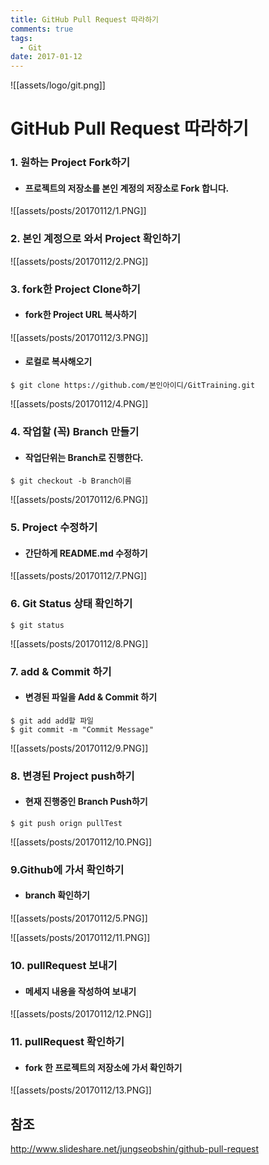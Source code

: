 ```yaml
---
title: GitHub Pull Request 따라하기
comments: true
tags:
  - Git
date: 2017-01-12
---
```


![[assets/logo/git.png]]

# **GitHub Pull Request 따라하기**

### 1. 원하는 Project Fork하기
- #### 프로젝트의 저장소를 본인 계정의 저장소로 Fork 합니다.

![[assets/posts/20170112/1.PNG]]

### 2. 본인 계정으로 와서 Project 확인하기

![[assets/posts/20170112/2.PNG]]

### 3. fork한 Project Clone하기
- #### fork한 Project URL 복사하기

![[assets/posts/20170112/3.PNG]]

- #### 로컬로 복사해오기

```shell
$ git clone https://github.com/본인아이디/GitTraining.git
```

![[assets/posts/20170112/4.PNG]]

### 4. 작업할 (꼭) Branch 만들기
- #### 작업단위는 Branch로 진행한다.

```shell
$ git checkout -b Branch이름
```

![[assets/posts/20170112/6.PNG]]

### 5. Project 수정하기
- #### 간단하게 README.md 수정하기

![[assets/posts/20170112/7.PNG]]

### 6. Git Status 상태 확인하기

```shell
$ git status
```

![[assets/posts/20170112/8.PNG]]

### 7. add & Commit 하기
- #### 변경된 파일을 Add & Commit 하기

```shell
$ git add add할 파일
$ git commit -m "Commit Message"
```

![[assets/posts/20170112/9.PNG]]

### 8. 변경된 Project push하기
- #### 현재 진행중인 Branch Push하기

```shell
$ git push orign pullTest
```

![[assets/posts/20170112/10.PNG]]

### 9.Github에 가서 확인하기
- #### branch 확인하기

![[assets/posts/20170112/5.PNG]]

![[assets/posts/20170112/11.PNG]]

### 10. pullRequest 보내기
- #### 메세지 내용을 작성하여 보내기

![[assets/posts/20170112/12.PNG]]

### 11. pullRequest 확인하기
- #### fork 한 프로젝트의 저장소에 가서 확인하기

![[assets/posts/20170112/13.PNG]]


## 참조
<http://www.slideshare.net/jungseobshin/github-pull-request>

